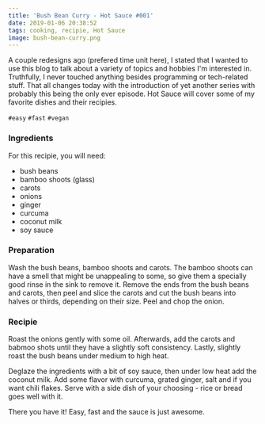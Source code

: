 ```yaml
---
title: 'Bush Bean Curry - Hot Sauce #001'
date: 2019-01-06 20:38:52
tags: cooking, recipie, Hot Sauce
image: bush-bean-curry.png
---
```


A couple redesigns ago (prefered time unit here), I stated that I wanted to use this blog to talk about a variety of topics and hobbies I'm interested in. Truthfully, I never touched anything besides programming or tech-related stuff. That all changes today with the introduction of yet another series with probably this being the only ever episode. Hot Sauce will cover some of my favorite dishes and their recipies.

<!-- more -->

`#easy` `#fast` `#vegan`

### Ingredients

For this recipie, you will need:

 - bush beans
 - bamboo shoots (glass)
 - carots
 - onions
 - ginger
 - curcuma
 - coconut milk
 - soy sauce

### Preparation

Wash the bush beans, bamboo shoots and carots. The bamboo shoots can have a smell that might be unappealing to some, so give them a specially good rinse in the sink to remove it. Remove the ends from the bush beans and carots, then peel and slice the carots and cut the bush beans into halves or thirds, depending on their size. Peel and chop the onion. 

### Recipie

Roast the onions gently with some oil. Afterwards, add the carots and babmoo shots until they have a slightly soft consistency. Lastly, slightly roast the bush beans under medium to high heat.

Deglaze the ingredients with a bit of soy sauce, then under low heat add the coconut milk. Add some flavor with curcuma, grated ginger, salt and if you want chili flakes. Serve with a side dish of your choosing - rice or bread goes well with it.

There you have it! Easy, fast and the sauce is just awesome.